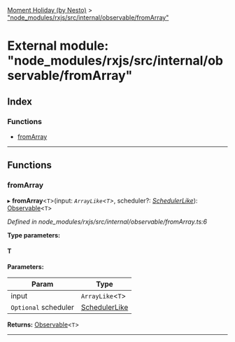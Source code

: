 [Moment Holiday (by Nesto)](../README.md) > ["node_modules/rxjs/src/internal/observable/fromArray"](../modules/_node_modules_rxjs_src_internal_observable_fromarray_.md)

# External module: "node_modules/rxjs/src/internal/observable/fromArray"

## Index

### Functions

* [fromArray](_node_modules_rxjs_src_internal_observable_fromarray_.md#fromarray)

---

## Functions

<a id="fromarray"></a>

###  fromArray

▸ **fromArray**<`T`>(input: *`ArrayLike`<`T`>*, scheduler?: *[SchedulerLike](../interfaces/_node_modules_rxjs_src_internal_types_.schedulerlike.md)*): [Observable](../classes/_node_modules_rxjs_src_internal_observable_.observable.md)<`T`>

*Defined in node_modules/rxjs/src/internal/observable/fromArray.ts:6*

**Type parameters:**

#### T 
**Parameters:**

| Param | Type |
| ------ | ------ |
| input | `ArrayLike`<`T`> |
| `Optional` scheduler | [SchedulerLike](../interfaces/_node_modules_rxjs_src_internal_types_.schedulerlike.md) |

**Returns:** [Observable](../classes/_node_modules_rxjs_src_internal_observable_.observable.md)<`T`>

___

